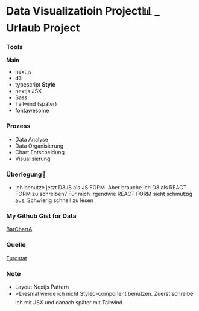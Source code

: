 # Data Visualizatioin Project📊 _ Urlaub Project

### Tools
<strong>Main</strong>
- next.js
- d3
- typescript
<strong>Style</strong>
- nextjs JSX
- Sass
- Tailwind (später)
- fontawesome

### Prozess
- Data Analyse
- Data Organisierung
- Chart Entscheidung
- Visualisierung

### Überlegung🥸
- Ich benutze jetzt D3JS als JS FORM. Aber brauche ich D3 als REACT FORM zu schreiben? Für mich irgendwie REACT FORM sieht schmutzig aus. Schwierig schnell zu lesen

### My Github Gist for Data
[BarChartA](https://gist.githubusercontent.com/DainPark-web/10dd0a710d0c446ae1a0bbad265cbed6/raw/barChartA.csv)

### Quelle
[Eurostat](https://ec.europa.eu/eurostat/databrowser/view/EARN_SES18_47__custom_1609488/bookmark/table?lang=de&bookmarkId=e747e06d-6711-41aa-81c4-a932d8da02f4)


### Note 
- Layout Nextjs Pattern
- ⭐️Diesmal werde ich nicht Styled-component benutzen. Zuerst schreibe ich mit JSX und danach später mit Tailwind